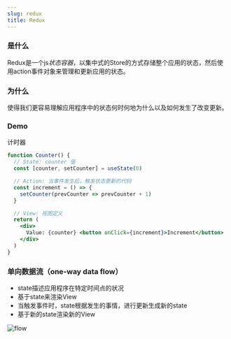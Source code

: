 ```yaml
---
slug: redux
title: Redux
---
```



### 是什么
Redux是一个js*状态容器*，以集中式的Store的方式存储整个应用的状态，然后使用action事件对象来管理和更新应用的状态。

### 为什么
使得我们更容易理解应用程序中的状态何时何地为什么以及如何发生了改变更新。


### Demo

计时器

```jsx
function Counter() {
  // State: counter 值
  const [counter, setCounter] = useState(0)

  // Action: 当事件发生后，触发状态更新的代码
  const increment = () => {
    setCounter(prevCounter => prevCounter + 1)
  }

  // View: 视图定义
  return (
    <div>
      Value: {counter} <button onClick={increment}>Increment</button>
    </div>
  )
}
```
### 单向数据流（one-way data flow）

* state描述应用程序在特定时间点的状况
* 基于state来渲染View
* 当触发事件时，state根据发生的事情，进行更新生成新的state
* 基于新的state渲染新的View

![flow](/img/flow.png)


















